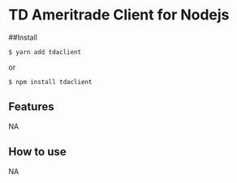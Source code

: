 # TD Ameritrade Client for Nodejs

##Install
```console
$ yarn add tdaclient 
```

or

```console
$ npm install tdaclient
```

## Features
NA

## How to use
NA

